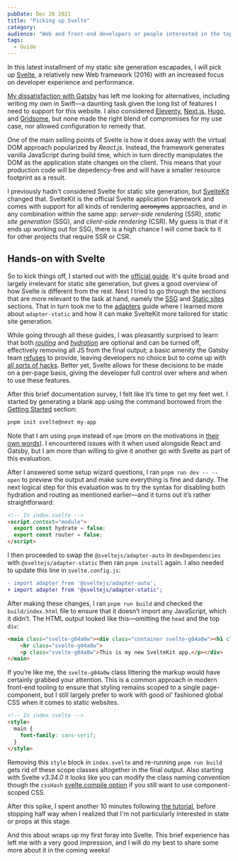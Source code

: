 ```yaml
---
pubDate: Dec 26 2021
title: "Picking up Svelte"
category:
audience: "Web and front-end developers or people interested in the topic"
tags:
  - Guide
---
```


In this latest installment of my static site generation escapades, I will pick
up [Svelte](https://svelte.dev), a relatively new Web framework (2016) with an
increased focus on developer experience and performance.

[My dissatisfaction with Gatsby](https://redalemeden.com/microblog/post-1627249229000) has left me
looking for alternatives, including writing my own in Swift—a daunting task
given the long list of features I need to support for this website. I also
considered [Eleventy](https://www.11ty.dev), [Next.js](https://nextjs.org),
[Hugo](https://gohugo.io), and [Gridsome](https://gridsome.org), but none made
the right blend of compromises for my use case, nor allowed configuration to
remedy that.

One of the main selling points of Svelte is how it does away with the virtual
DOM approach popularized by *React.js*. Instead, the framework generates vanilla
JavaScript during build time, which in turn directly manipulates the DOM as the
application state changes on the client. This means that your production code
will be depedency-free and will have a smaller resource footprint as a result.

I previously hadn't considered Svelte for static site generation, but
[SvelteKit](https://kit.svelte.dev/docs) changed that. SvelteKit is the official
Svelte application framework and comes with support for all kinds of rendering
~~acronyms~~ approaches, and in any combination within the same app:
*server-side rendering* (SSR), *static site generation* (SSG), and *client-side
rendering* (CSR). My guess is that if it ends up working out for SSG, there is a
high chance I will come back to it for other projects that require SSR or CSR.

## Hands-on with Svelte

So to kick things off, I started out with the [official guide](https://kit.svelte.dev/docs#introduction-getting-started).
It's quite broad and largely irrelevant for static site generation, but gives a good
overview of how Svelte is different from the rest. Next I tried to go through
the sections that are more relevant to the task at hand, namely the
[SSG](https://kit.svelte.dev/docs#appendix-ssg) and [Static sites](https://kit.svelte.dev/docs#adapters-supported-environments-static-sites)
sections. That in turn took me to the [adapters](https://kit.svelte.dev/docs#adapters)
guide where I learned more about `adapter-static` and how it can make SvelteKit
more tailored for static site generation.

While going through all these guides, I was pleasantly surprised to learn that
both [*routing*](https://kit.svelte.dev/docs#ssr-and-javascript-router) and
[*hydration*](https://kit.svelte.dev/docs#ssr-and-javascript-hydrate) are
optional and can be turned off, effectively removing all JS from the final
output; a basic amenity the Gatsby team
[refuses](https://github.com/gatsbyjs/gatsby/issues/962#issuecomment-301392995)
to provide, leaving developers no choice but to come up with [all sorts of hacks](https://ricard.dev/how-to-remove-client-side-javascript-from-gatsby/).
Better yet, Svelte allows for these decisions to be made on a per-page basis,
giving the developer full control over where and when to use these features.

After this brief documentation survey, I felt like it’s time to get my feet wet.
I started by generating a blank app using the command borrowed from the [Getting
Started](https://kit.svelte.dev/docs#introduction-getting-started) section:

```sh
pnpm init svelte@next my-app
```

Note that I am using `pnpm` instead of `npm` (more on the motivations in [their own words](https://pnpm.io/motivation)).
I encountered issues with it when used alongside React and Gatsby, but I am more
than willing to give it another go with Svelte as part of this evaluation.

After I answered some setup wizard questions, I ran `pnpm run dev -- --open` to
preview the output and make sure everything is fine and dandy. The next logical
step for this evaluation was to try the syntax for disabling both hydration and
routing as mentioned earlier—and it turns out it’s rather straightforward:

```html
<!-- In index.svelte -->
<script context="module">
  export const hydrate = false;
  export const router = false;
</script>
```

I then proceeded to swap the `@sveltejs/adapter-auto` in `devDependencies` with
`@sveltejs/adapter-static` then ran `pnpm install` again. I also needed to
update this line in `svelte.config.js`:

```diff
- import adapter from '@sveltejs/adapter-auto';
+ import adapter from '@sveltejs/adapter-static';
```

After making these changes, I ran `pnpm run build` and checked the
`build/index.html` file to ensure that it doesn’t import any JavaScript, which
it didn’t. The HTML output looked like this—omitting the `head` and the top
`div`:

```html
<main class="svelte-g04a0w"><div class="container svelte-g04a0w"><h1 class="svelte-g04a0w">Homepage</h1>
    <hr class="svelte-g04a0w">
    <p class="svelte-g04a0w">This is my new SvelteKit app.</p></div>
</main>
```

If you’re like me, the `svelte-g04a0w` class littering the markup would have
certainly grabbed your attention. This is a common approach in modern front-end
tooling to ensure that styling remains scoped to a single page-component, but I
still largely prefer to work with good ol' fashioned global CSS when it comes to
static websites.

```html
<!-- In index.svelte -->
<style>
  main {
    font-family: sans-serif;
  }
</style>
```

Removing this `style` block in `index.svelte` and re-running `pnpm run build`
gets rid of these scope classes altogether in the final output. Also starting
with Svelte *v3.34.0* it looks like you can modify the class naming convention
though the `cssHash` [svelte.compile option](https://svelte.dev/docs#compile-time-svelte-compile)
if you still want to use component-scoped CSS.

After this spike, I spent another 10 minutes following [the tutorial](https://svelte.dev/tutorial/basics),
before stopping half way when I realized that I'm not particularly interested in
state or props at this stage.

And this about wraps up my first foray into Svelte. This brief experience has
left me with a very good impression, and I will do my best to share some more
about it in the coming weeks!
